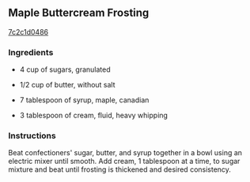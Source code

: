 ## Maple Buttercream Frosting

[7c2c1d0486](http://allrecipes.com/recipe/maple-buttercream-frosting/)

### Ingredients

 - 4 cup of sugars, granulated

 - 1/2 cup of butter, without salt

 - 7 tablespoon of syrup, maple, canadian

 - 3 tablespoon of cream, fluid, heavy whipping

### Instructions

Beat confectioners' sugar, butter, and syrup together in a bowl using an electric mixer until smooth. Add cream, 1 tablespoon at a time, to sugar mixture and beat until frosting is thickened and desired consistency.